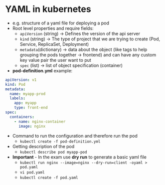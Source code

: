 # YAML in kubernetes

- e.g. structure of a yaml file for deploying a pod
- Root level properties and require fields:
  - `apiVersion` (string) -> Defines the version of the api server
  - `kind` (string) -> The type of project that we are trying to create (Pod, Service, ReplicaSet, Deployment)
  - `metadata`(dictionary) -> data about the object (like tags to help grouping the pods together -> frontend) and can have any custom key value pair the user want to put
  - `spec` (list) -> list of object specification (container)
- **pod-definition.yml** example:

```yaml
apiVersion: v1
kind: Pod
metadata:
  name: myapp-prod
  labels:
    app: myapp
    type: front-end
spec:
  containers:
    - name: nginx-container
      image: nginx
```

- Command to run the configuration and therefore run the pod
  - `kubectl create -f pod-definition.yml`
- Getting description of the pod
  - `kubectl describe pod myapp-pod`
- **Important** - In the exam use **dry run** to generate a basic yaml file
  - `kubectl run nginx --image=nginx --dry-run=client -oyaml > pod.yaml`
  - `vi pod.yaml`
  - `kubectl create -f pod.yaml`
